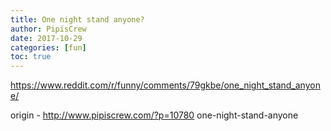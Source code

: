 ```yaml
---
title: One night stand anyone?
author: PipisCrew
date: 2017-10-29
categories: [fun]
toc: true
---
```


https://www.reddit.com/r/funny/comments/79gkbe/one_night_stand_anyone/

origin - http://www.pipiscrew.com/?p=10780 one-night-stand-anyone